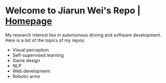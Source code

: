 # Welcome to Jiarun Wei's Repo | [Homepage](http://jiarunw.com)

My research interest lies in autonomous driving and software development. Here is a list of the topics of my repos:
* Visual perception
* Self-supervised learning
* Game design
* NLP
* Web development
* Robotic arms
